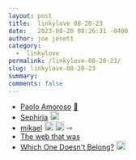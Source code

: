 ```yaml
---
layout: post
title:  linkylove 08-20-23
date:   2023-08-20 08:26:31 -0400
author: joe jenett
category:
  -  linkylove
permalink: /linkylove-08-20-23/
slug: linkylove-08-20-23
summary: 
comments: false
---
```

<ul class="linkylove">
	<li><a title="Paolo Amoroso's Journal" href="https://journal.paoloamoroso.com/">Paolo Amoroso</a> <a href="https://pinboard.in/u:rockpapergoat">📌</a></li>
	<li><a title="Sephiria" href="https://sephiria.com/">Sephiria</a> <a class="normaltext" title="source" href="https://webring.dinhe.net/"><img src="https://iwebthings.joejenett.com/images/left-arrow.png" alt="" width="18"></a></li>
	<li><a title="mikael – Special Fish" href="https://special.fish/mikael">mikael</a> <a class="normaltext" title="source" href="https://special.fish/kicks"><img src="https://iwebthings.joejenett.com/images/left-arrow.png" alt="" width="18"></a> <a class="normaltext" title="source" href="https://special.fish/"><img src="https://iwebthings.joejenett.com/images/left-arrow.png" alt="" width="18"></a> <span title="led to site shown below">⇾</span></li>
	<li><a title="How Does the World Wide Web Work" href="https://www.thewebthatwas.net/">The web that was</a></li>
	<li><a title="Which One Doesn't Belong?" href="https://wodb.ca/">Which One Doesn't Belong?</a> <a class="normaltext" title="source" href="https://johnjohnston.info/blog/life-in-links-50/"><img src="https://iwebthings.joejenett.com/images/left-arrow.png" alt="" width="18"></a></li>
</ul>

<a style="display:none;" href="https://brid.gy/publish/mastodon"><small>(cross-posted to mastodon)</small></a>